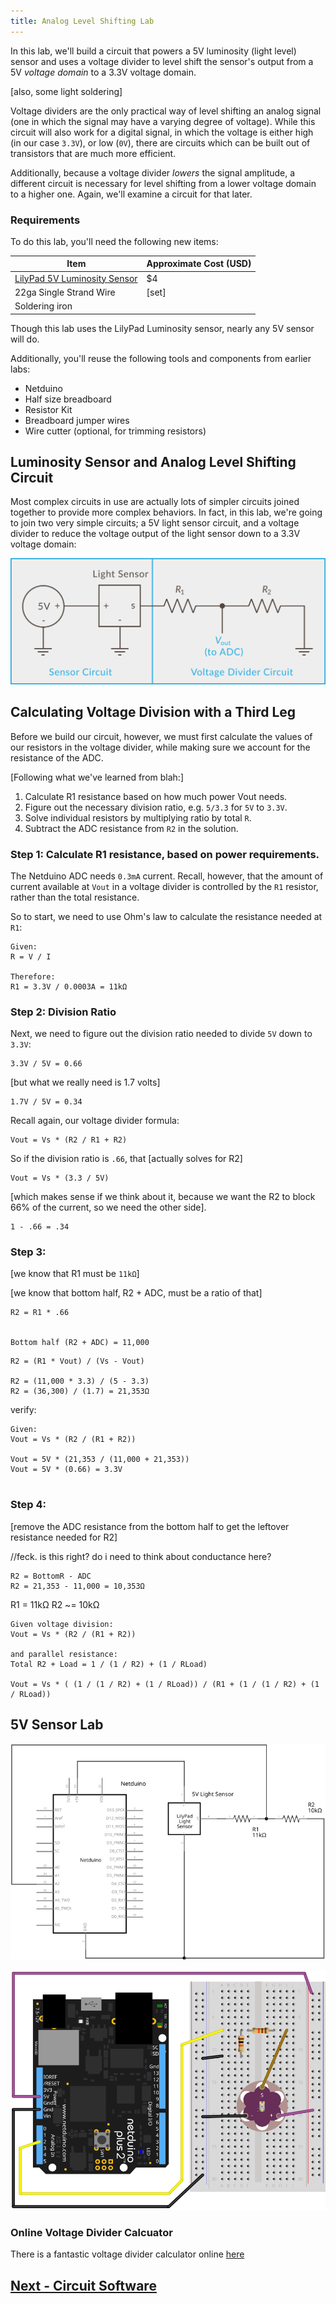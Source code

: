 ```yaml
---
title: Analog Level Shifting Lab
---
```


In this lab, we'll build a circuit that powers a 5V luminosity (light level) sensor and uses a voltage divider to level shift the sensor's output from a 5V _voltage domain_ to a 3.3V voltage domain.

[also, some light soldering]

Voltage dividers are the only practical way of level shifting an analog signal (one in which the signal may have a varying degree of voltage). While this circuit will also work for a digital signal, in which the voltage is either high (in our case `3.3V`), or low (`0V`), there are circuits which can be built out of transistors that are much more efficient.

Additionally, because a voltage divider _lowers_ the signal amplitude, a different circuit is necessary for level shifting from a lower voltage domain to a higher one. Again, we'll examine a circuit for that later.

### Requirements

To do this lab, you'll need the following new items:

| Item                                   | Approximate Cost (USD) |
|----------------------------------------|------------------------|
| [LilyPad 5V Luminosity Sensor](https://www.sparkfun.com/products/8464)           | $4                     |
| 22ga Single Strand Wire                | [set]                  |
| Soldering iron                         |

Though this lab uses the LilyPad Luminosity sensor, nearly any 5V sensor will do.

Additionally, you'll reuse the following tools and components from earlier labs:

 * Netduino
 * Half size breadboard
 * Resistor Kit
 * Breadboard jumper wires
 * Wire cutter (optional, for trimming resistors)


## Luminosity Sensor and Analog Level Shifting Circuit

Most complex circuits in use are actually lots of simpler circuits joined together to provide more complex behaviors. In fact, in this lab, we're going to join two very simple circuits; a 5V light sensor circuit, and a voltage divider to reduce the voltage output of the light sensor down to a 3.3V voltage domain:

![](../Level_Shifting_Lab_Circuit.svg)


## Calculating Voltage Division with a Third Leg

Before we build our circuit, however, we must first calculate the values of our resistors in the voltage divider, while making sure we account for the resistance of the ADC.

[Following what we've learned from blah:]

1. Calculate R1 resistance based on how much power Vout needs.
2. Figure out the necessary division ratio, e.g. `5/3.3` for `5V` to `3.3V`.
3. Solve individual resistors by multiplying ratio by total `R`.
4. Subtract the ADC resistance from `R2` in the solution.

### Step 1: Calculate R1 resistance, based on power requirements.

The Netduino ADC needs `0.3mA` current. Recall, however, that the amount of current available at `Vout` in a voltage divider is controlled by the `R1` resistor, rather than the total resistance.

So to start, we need to use Ohm's law to calculate the resistance needed at `R1`:

```
Given:
R = V / I

Therefore:
R1 = 3.3V / 0.0003A = 11kΩ
```

### Step 2: Division Ratio

Next, we need to figure out the division ratio needed to divide `5V` down to `3.3V`:

```
3.3V / 5V = 0.66
```

[but what we really need is 1.7 volts]
```
1.7V / 5V = 0.34
```


Recall again, our voltage divider formula:

```
Vout = Vs * (R2 / R1 + R2)
```

So if the division ratio is `.66`, that [actually solves for R2]

```
Vout = Vs * (3.3 / 5V)
```

[which makes sense if we think about it, because we want the R2 to block 66% of the current, so we need the other side].

```
1 - .66 = .34
```


### Step 3: 

[we know that R1 must be `11kΩ`]

[we know that bottom half, R2 + ADC, must be a ratio of that]

```
R2 = R1 * .66


Bottom half (R2 + ADC) = 11,000 
```

```
R2 = (R1 * Vout) / (Vs - Vout)

R2 = (11,000 * 3.3) / (5 - 3.3)
R2 = (36,300) / (1.7) = 21,353Ω
```

verify:

```
Given:
Vout = Vs * (R2 / (R1 + R2))

Vout = 5V * (21,353 / (11,000 + 21,353))
Vout = 5V * (0.66) = 3.3V


```

### Step 4: 

[remove the ADC resistance from the bottom half to get the leftover resistance needed for R2]

//feck. is this right? do i need to think about conductance here?

```
R2 = BottomR - ADC
R2 = 21,353 - 11,000 = 10,353Ω
```

R1 = 11kΩ
R2 ~= 10kΩ


```
Given voltage division:
Vout = Vs * (R2 / (R1 + R2))

and parallel resistance:
Total R2 + Load = 1 / (1 / R2) + (1 / RLoad)

Vout = Vs * ( (1 / (1 / R2) + (1 / RLoad)) / (R1 + (1 / (1 / R2) + (1 / RLoad))
```




## 5V Sensor Lab

![](../Level_Shifting_Lab_schem.svg)

![](../Level_Shifting_Lab_bb.svg)





### Online Voltage Divider Calcuator

There is a fantastic voltage divider calculator online [here](http://www.ohmslawcalculator.com/voltage-divider-calculator)


## [Next - Circuit Software](../Circuit_Software)

<br/>